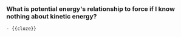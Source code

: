### What is potential energy's relationship to force if I know nothing about kinetic energy?
	- {{cloze}}